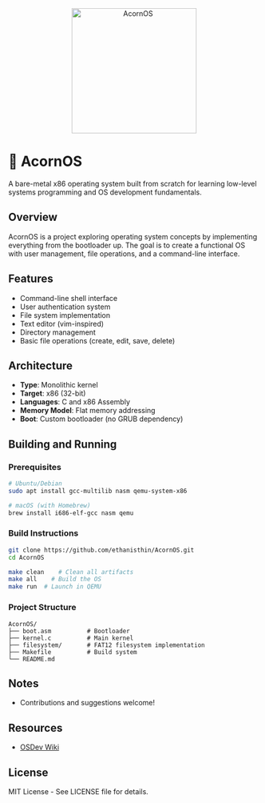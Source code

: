 <div align="center">
  <img src="https://github.com/user-attachments/assets/2e0b3ebb-0f6e-4be9-85af-dade71119abf" alt="AcornOS" height = "250 width="250">
</div>

# 🌰 AcornOS

A bare-metal x86 operating system built from scratch for learning low-level systems programming and OS development fundamentals.

## Overview

AcornOS is a project exploring operating system concepts by implementing everything from the bootloader up. The goal is to create a functional OS with user management, file operations, and a command-line interface.

## Features
- Command-line shell interface
- User authentication system
- File system implementation
- Text editor (vim-inspired)
- Directory management
- Basic file operations (create, edit, save, delete)

## Architecture
- **Type**: Monolithic kernel
- **Target**: x86 (32-bit)
- **Languages**: C and x86 Assembly
- **Memory Model**: Flat memory addressing
- **Boot**: Custom bootloader (no GRUB dependency)

## Building and Running

### Prerequisites
```bash
# Ubuntu/Debian
sudo apt install gcc-multilib nasm qemu-system-x86

# macOS (with Homebrew)
brew install i686-elf-gcc nasm qemu
```

### Build Instructions
```bash
git clone https://github.com/ethanisthin/AcornOS.git
cd AcornOS

make clean    # Clean all artifacts
make all    # Build the OS
make run  # Launch in QEMU
```

### Project Structure
```
AcornOS/
├── boot.asm          # Bootloader
├── kernel.c          # Main kernel
├── filesystem/       # FAT12 filesystem implementation
├── Makefile          # Build system
└── README.md
```
## Notes
- Contributions and suggestions welcome!

## Resources

- [OSDev Wiki](https://wiki.osdev.org/)

## License

MIT License - See LICENSE file for details.

